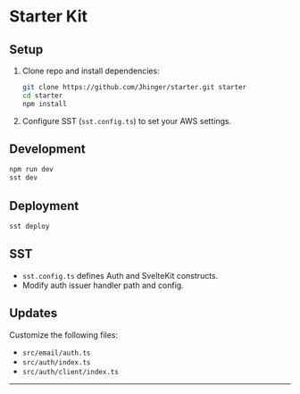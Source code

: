 # Starter Kit

## Setup

1. Clone repo and install dependencies:

   ```bash
   git clone https://github.com/Jhinger/starter.git starter
   cd starter
   npm install
   ```

2. Configure SST (`sst.config.ts`) to set your AWS settings.

## Development

```bash
npm run dev
sst dev
```

## Deployment

```bash
sst deploy
```

## SST

- `sst.config.ts` defines Auth and SvelteKit constructs.
- Modify auth issuer handler path and config.

## Updates

Customize the following files:

- `src/email/auth.ts`
- `src/auth/index.ts`
- `src/auth/client/index.ts`

---
